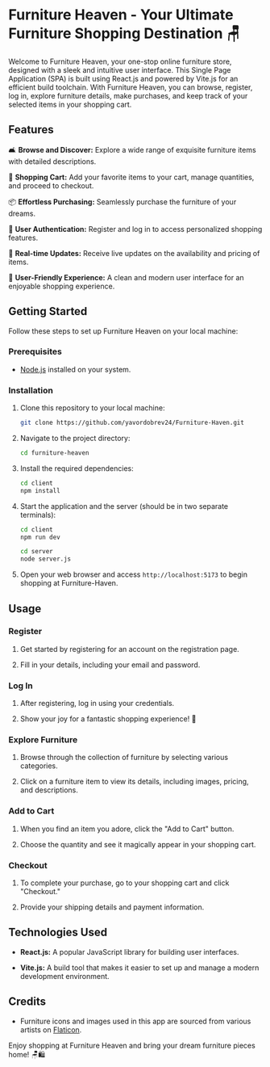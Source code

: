 # Furniture Heaven - Your Ultimate Furniture Shopping Destination 🪑

Welcome to Furniture Heaven, your one-stop online furniture store, designed with a sleek and intuitive user interface. This Single Page Application (SPA) is built using React.js and powered by Vite.js for an efficient build toolchain. With Furniture Heaven, you can browse, register, log in, explore furniture details, make purchases, and keep track of your selected items in your shopping cart.

## Features

🛋 **Browse and Discover:** Explore a wide range of exquisite furniture items with detailed descriptions.

🛒 **Shopping Cart:** Add your favorite items to your cart, manage quantities, and proceed to checkout.

📦 **Effortless Purchasing:** Seamlessly purchase the furniture of your dreams.

🔐 **User Authentication:** Register and log in to access personalized shopping features.

📣 **Real-time Updates:** Receive live updates on the availability and pricing of items.

🧹 **User-Friendly Experience:** A clean and modern user interface for an enjoyable shopping experience.

## Getting Started

Follow these steps to set up Furniture Heaven on your local machine:

### Prerequisites

- [Node.js](https://nodejs.org/) installed on your system.

### Installation

1. Clone this repository to your local machine:

   ```bash
   git clone https://github.com/yavordobrev24/Furniture-Haven.git
   ```

2. Navigate to the project directory:

   ```bash
   cd furniture-heaven
   ```

3. Install the required dependencies:

   ```bash
   cd client
   npm install
   ```

4. Start the application and the server (should be in two separate terminals):

   ```bash
   cd client
   npm run dev

   cd server
   node server.js
   ```

5. Open your web browser and access `http://localhost:5173` to begin shopping at Furniture-Haven.

## Usage

### Register

1. Get started by registering for an account on the registration page.

2. Fill in your details, including your email and password.

### Log In

1. After registering, log in using your credentials.

2. Show your joy for a fantastic shopping experience! 🎉

### Explore Furniture

1. Browse through the collection of furniture by selecting various categories.

2. Click on a furniture item to view its details, including images, pricing, and descriptions.

### Add to Cart

1. When you find an item you adore, click the "Add to Cart" button.

2. Choose the quantity and see it magically appear in your shopping cart.

### Checkout

1. To complete your purchase, go to your shopping cart and click "Checkout."

2. Provide your shipping details and payment information.

## Technologies Used

- **React.js:** A popular JavaScript library for building user interfaces.

- **Vite.js:** A build tool that makes it easier to set up and manage a modern development environment.

## Credits

- Furniture icons and images used in this app are sourced from various artists on [Flaticon](https://www.flaticon.com/).

Enjoy shopping at Furniture Heaven and bring your dream furniture pieces home! 🪑🛍️
